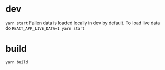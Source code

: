 # dev
```yarn start```
Fallen data is loaded locally in dev by default. To load live data do
```REACT_APP_LIVE_DATA=1 yarn start```

# build
```yarn build```